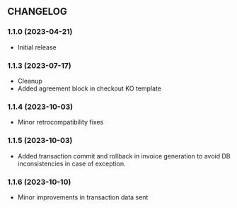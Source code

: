 CHANGELOG
---------

### 1.1.0 (2023-04-21)

* Initial release

### 1.1.3 (2023-07-17)

* Cleanup
* Added agreement block in checkout KO template

### 1.1.4 (2023-10-03)

* Minor retrocompatibility fixes

### 1.1.5 (2023-10-03)

* Added transaction commit and rollback in invoice generation to avoid DB inconsistencies in case of exception.

### 1.1.6 (2023-10-10)

* Minor improvements in transaction data sent
